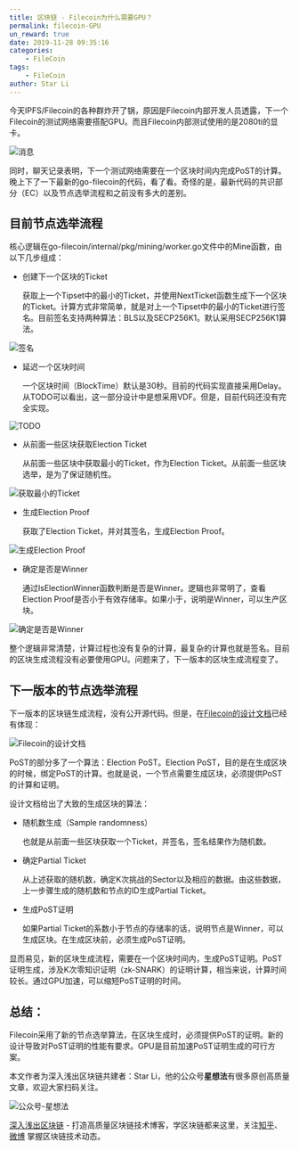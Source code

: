 ```yaml
---
title: 区块链 - Filecoin为什么需要GPU？
permalink: filecoin-GPU
un_reward: true
date: 2019-11-28 09:35:16
categories:
    - FileCoin
tags:
    - FileCoin
author: Star Li
---
```


今天IPFS/Filecoin的各种群炸开了锅，原因是Filecoin内部开发人员透露，下一个Filecoin的测试网络需要搭配GPU。而且Filecoin内部测试使用的是2080ti的显卡。

<!-- more -->

![消息](https://img.learnblockchain.cn/2019/11/28/001.jpg)

同时，聊天记录表明，下一个测试网络需要在一个区块时间内完成PoST的计算。晚上下了一下最新的go-filecoin的代码，看了看。奇怪的是，最新代码的共识部分（EC）以及节点选举流程和之前没有多大的差别。

## 目前节点选举流程

核心逻辑在go-filecoin/internal/pkg/mining/worker.go文件中的Mine函数，由以下几步组成：

* 创建下一个区块的Ticket

  获取上一个Tipset中的最小的Ticket，并使用NextTicket函数生成下一个区块的Ticket。计算方式非常简单，就是对上一个Tipset中的最小的Ticket进行签名。目前签名支持两种算法：BLS以及SECP256K1。默认采用SECP256K1算法。

![签名](https://img.learnblockchain.cn/2019/11/28/002.jpg)

* 延迟一个区块时间

  一个区块时间（BlockTime）默认是30秒。目前的代码实现直接采用Delay。从TODO可以看出，这一部分设计中是想采用VDF。但是，目前代码还没有完全实现。

![TODO](https://img.learnblockchain.cn/2019/11/28/003.jpg)

* 从前面一些区块获取Election Ticket

  从前面一些区块中获取最小的Ticket，作为Election Ticket。从前面一些区块选举，是为了保证随机性。

![获取最小的Ticket](https://img.learnblockchain.cn/2019/11/28/004.jpg)

* 生成Election Proof

  获取了Election Ticket，并对其签名，生成Election Proof。

![生成Election Proof](https://img.learnblockchain.cn/2019/11/28/005.jpg)

* 确定是否是Winner

  通过IsElectionWinner函数判断是否是Winner。逻辑也非常明了，查看Election Proof是否小于有效存储率。如果小于，说明是Winner，可以生产区块。

![确定是否是Winner](https://img.learnblockchain.cn/2019/11/28/006.jpg)

整个逻辑非常清楚，计算过程也没有复杂的计算，最复杂的计算也就是签名。目前的区块生成流程没有必要使用GPU。问题来了，下一版本的区块生成流程变了。

## 下一版本的节点选举流程

下一版本的区块链生成流程，没有公开源代码。但是，在[Filecoin的设计文档](https://filecoin-project.github.io/specs/#algorithms__proof_of_spacetime__election_post)已经有体现：

![Filecoin的设计文档](https://img.learnblockchain.cn/2019/11/28/007.jpg)

PoST的部分多了一个算法：Election PoST。Election PoST，目的是在生成区块的时候，绑定PoST的计算。也就是说，一个节点需要生成区块，必须提供PoST的计算和证明。

设计文档给出了大致的生成区块的算法：

* 随机数生成（Sample randomness）

  也就是从前面一些区块获取一个Ticket，并签名，签名结果作为随机数。

* 确定Partial Ticket

  从上述获取的随机数，确定K次挑战的Sector以及相应的数据。由这些数据，上一步骤生成的随机数和节点的ID生成Partial Ticket。

* 生成PoST证明

  如果Partial Ticket的系数小于节点的存储率的话，说明节点是Winner，可以生成区块。在生成区块前，必须生成PoST证明。

显而易见，新的区块生成流程，需要在一个区块时间内，生成PoST证明。PoST证明生成，涉及K次零知识证明（zk-SNARK）的证明计算，相当来说，计算时间较长。通过GPU加速，可以缩短PoST证明的时间。

## 总结：

Filecoin采用了新的节点选举算法，在区块生成时，必须提供PoST的证明。新的设计导致对PoST证明的性能有要求。GPU是目前加速PoST证明生成的可行方案。

本文作者为深入浅出区块链共建者：Star Li，他的公众号**星想法**有很多原创高质量文章，欢迎大家扫码关注。

![公众号-星想法](https://img.learnblockchain.cn/2019/15572190575887.jpg!/scale/20%)

[深入浅出区块链](https://learnblockchain.cn/) - 打造高质量区块链技术博客，学区块链都来这里，关注[知乎](https://www.zhihu.com/people/xiong-li-bing/activities)、[微博](https://weibo.com/517623789) 掌握区块链技术动态。